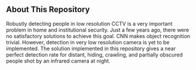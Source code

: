 ## About This Repository
Robustly detecting people in low resolution CCTV is a very important problem in home and institutional security. Just a few years ago, there were no satisfactory solutions to achieve this goal. CNN makes object recognition trivial. However, detection in very low resolution camera is yet to be implemented. The solution implemented in this repository gives a near perfect detection rate for distant, hiding, crawling, and partially obscured people shot by an infrared camera at night.
